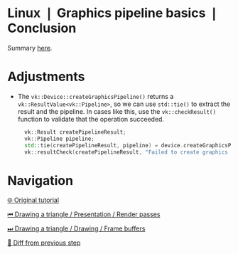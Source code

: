 # Linux ❘ Graphics pipeline basics ❘ Conclusion

Summary [here](https://github.com/Pacheco95/khronos-vulkan-tutorial-cpp/tree/linux-summary).

# Adjustments

- The `vk::Device::createGraphicsPipeline()` returns a `vk::ResultValue<vk::Pipeline>`, so we can use `std::tie()` to
  extract the result and the pipeline.
  In cases like this, use the `vk::checkResult()` function to validate that the operation succeeded.

  ```c++
    vk::Result createPipelineResult;
    vk::Pipeline pipeline;
    std::tie(createPipelineResult, pipeline) = device.createGraphicsPipeline({}, pipelineInfo);
    vk::resultCheck(createPipelineResult, "Failed to create graphics pipeline");
  ```

# Navigation

[🌐 Original tutorial](
https://docs.vulkan.org/tutorial/latest/03_Drawing_a_triangle/02_Graphics_pipeline_basics/04_Conclusion.html)

[⏮ Drawing a triangle / Presentation / Render passes](
https://github.com/Pacheco95/khronos-vulkan-tutorial-cpp/tree/linux/02-drawing-triangle/03-graphics-pipeline-basics/04-render-passes)

[⏭ Drawing a triangle / Drawing / Frame buffers](
https://github.com/Pacheco95/khronos-vulkan-tutorial-cpp/tree/linux/02-drawing-triangle/04-drawing/01-frame-buffers)

[🔄 Diff from previous step](
https://github.com/Pacheco95/khronos-vulkan-tutorial-cpp/compare/linux/02-drawing-triangle/03-graphics-pipeline-basics/04-render-passes...linux/02-drawing-triangle/03-graphics-pipeline-basics/05-conclusion)
